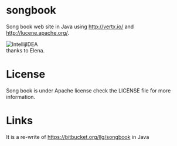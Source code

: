songbook
========

Song book web site in Java using http://vertx.io/ and http://lucene.apache.org/. 

![IntellijIDEA](https://github.com/llgcode/songbook/raw/master/data/intellij-banner.png)<br>
thanks to Elena.


License
=======

Song book is under Apache license check the LICENSE file for more information.


Links
=====

It is a re-write of https://bitbucket.org/llg/songbook in Java

